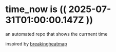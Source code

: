 # time_now is (( 2025-07-31T01:00:00.147Z ))

an automated repo that shows the currnent time

inspired by [breakingheatmap](https://github.com/breakingheatmap/breakingheatmap)